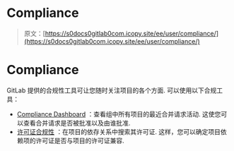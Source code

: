 # Compliance

> 原文：[https://s0docs0gitlab0com.icopy.site/ee/user/compliance/](https://s0docs0gitlab0com.icopy.site/ee/user/compliance/)

# Compliance[](#compliance-ultimate "Permalink")

GitLab 提供的合规性工具可让您随时关注项目的各个方面. 可以使用以下合规工具：

*   [Compliance Dashboard](compliance_dashboard/index.html) ：查看组中所有项目的最近合并请求活动. 这使您可以查看合并请求是否被批准以及由谁批准.
*   [许可证合规性](license_compliance/index.html) ：在项目的依存关系中搜索其许可证. 这样，您可以确定项目依赖项的许可证是否与项目的许可证兼容.